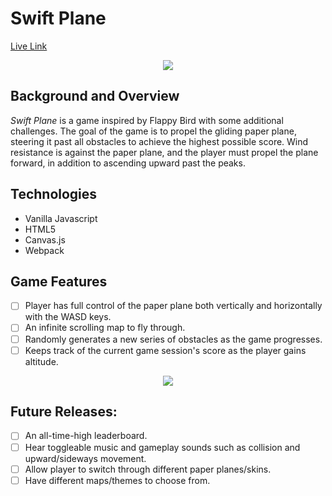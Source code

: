 # Swift Plane
[Live Link](http://fsiino.github.io/swift-plane)

<p align="center">
<img src="https://github.com/fsiino/swift-plane/blob/master/assets/project-js.png?raw=true"/>
</p>

## Background and Overview

<i>Swift Plane</i> is a game inspired by Flappy Bird with some additional challenges. The goal of the game is to propel the gliding paper plane, steering it past all obstacles to achieve the highest possible score. Wind resistance is against the paper plane, and the player must propel the plane forward, in addition to ascending upward past the peaks.

## Technologies
* Vanilla Javascript
* HTML5 
* Canvas.js
* Webpack 

## Game Features
- [ ] Player has full control of the paper plane both vertically and horizontally with the WASD keys.
- [ ] An infinite scrolling map to fly through.
- [ ] Randomly generates a new series of obstacles as the game progresses.
- [ ] Keeps track of the current game session's score as the player gains altitude.

<p align="center">
  <img src="https://github.com/fsiino/swift-plane/blob/master/assets/project-js.gif?raw=true"/>
</p>

## Future Releases: 
- [ ] An all-time-high leaderboard.
- [ ] Hear toggleable music and gameplay sounds such as collision and upward/sideways movement.
- [ ] Allow player to switch through different paper planes/skins.
- [ ] Have different maps/themes to choose from.